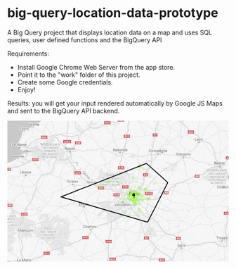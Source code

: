 # big-query-location-data-prototype
A Big Query project that displays location data on a map and uses SQL queries, user defined functions and the BigQuery API

Requirements:
- Install Google Chrome Web Server from the app store.
- Point it to the "work" folder of this project. 
- Create some Google credentials.
- Enjoy!

Results: you will get your input rendered automatically by Google JS Maps and sent to the BigQuery API backend.

![Polygon Big Query with air quality dataset in France](img/polygon-input-query.png)
